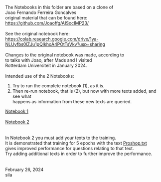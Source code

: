 The Notebooks in this folder are based on a clone of<br>
Joao Fernando Ferreira Goncalves<br>
original material that can be found here:<br>
https://github.com/Joaoffg/AISocIMP23/<br>
<br>
See the original notebook here:<br>
https://colab.research.google.com/drive/1ya-NLUyfbs0lZJu1pQIkhoA4POtTsVkv?usp=sharing<br>
<br>
Changes to the original notebook was made, according to<br>
to talks with Joao, after Mads and I visited<br>
Rotterdam Universiteit in January 2024.<br>
<br>
Intended use of the 2 Notebooks:<br>
<ol>
  <li>Try to run the complete notebook (1), as it is.</li>
  <li>Then re-run notebook, that is (2), but now with more texts added, and see what<br>
  happens as information from these new texts are queried.</li>
</ol>
<a href="Transformers_train_your_own_language_model_01.ipynb">Notebook 1</a><br>
<br>
<a href="Transformers_train_your_own_language_model_02.ipynb">Notebook 2</a><br>
<br>
<br>In Notebook 2 you must add your texts to the training.<br>
It is demonstrated that training for 5 epochs with the text <a href="Proshop.txt">Proshop.txt</a><br>
gives improved performance for questions relating to that text.<br>
Try adding additional texts in order to further improve the performance.<br>
<br>
<br>
February 26, 2024<br>
sila<br>
